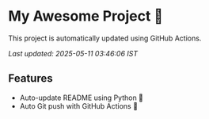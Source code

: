 # My Awesome Project 🚀

This project is automatically updated using GitHub Actions.

_Last updated: 2025-05-11 03:46:06 IST_

## Features
- Auto-update README using Python 🐍
- Auto Git push with GitHub Actions 🤖
